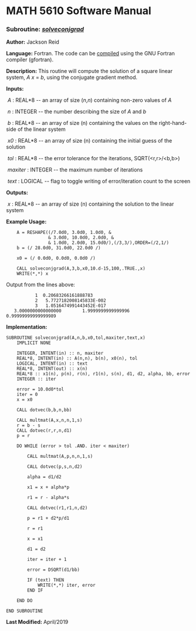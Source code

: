 # MATH 5610 Software Manual

### Subroutine: [_solveconjgrad_](../solveconjgrad.f90)

**Author:** Jackson Reid

**Language:** Fortran. The code can be [compiled](compilation.md) using the GNU Fortran compiler (gfortran).

**Description:** This routine will compute the solution of a square linear system, _A_ _x_ = _b_, using the conjugate gradient method.

**Inputs:** 

​        _A_ : REAL*8 -- an array of size (_n_,_n_) containing non-zero values of _A_

​	_n_ : INTEGER -- the number describing the size of _A_ and _b_

​        _b_ : REAL*8 -- an array of size (n) containing the values on the right-hand-side of the linear system

​        _x0_ : REAL*8 -- an array of size (n) containing the initial guess of the solution

​        _tol_ : REAL*8 -- the error tolerance for the iterations, SQRT(<r,r>/<b,b>)

​        _maxiter_ : INTEGER -- the maximum number of iterations

​        _text_ : LOGICAL -- flag to toggle writing of error/iteration count to the screen

**Outputs:** 

​        _x_ : REAL*8 -- an array of size (n) containing the solution to the linear system

**Example Usage:** 

```
    A = RESHAPE((/7.0d0, 3.0d0, 1.0d0, &
                & 3.0d0, 10.0d0, 2.0d0, &
                & 1.0d0, 2.0d0, 15.0d0/),(/3,3/),ORDER=(/2,1/)
    b = (/ 28.0d0, 31.0d0, 22.0d0 /)
    
    x0 = (/ 0.0d0, 0.0d0, 0.0d0 /)
	
    CALL solveconjgrad(A,3,b,x0,10.d-15,100,.TRUE.,x)
    WRITE(*,*) x
```
Output from the lines above:
```
           1  0.20683266161888783     
           2   5.7727182008145833E-002
           3   1.0516474991443452E-017
   3.0000000000000000        1.9999999999999996       0.99999999999999989
```
**Implementation:**

```
SUBROUTINE solveconjgrad(A,n,b,x0,tol,maxiter,text,x)
    IMPLICIT NONE

    INTEGER, INTENT(in) :: n, maxiter
    REAL*8, INTENT(in) :: A(n,n), b(n), x0(n), tol
    LOGICAL, INTENT(in) :: text
    REAL*8, INTENT(out) :: x(n)
    REAL*8 :: x1(n), p(n), r(n), r1(n), s(n), d1, d2, alpha, bb, error
    INTEGER :: iter

    error = 10.0d0*tol
    iter = 0
    x = x0

    CALL dotvec(b,b,n,bb)

    CALL multmat(A,x,n,n,1,s)
    r = b - s
    CALL dotvec(r,r,n,d1)
    p = r

    DO WHILE (error > tol .AND. iter < maxiter)

        CALL multmat(A,p,n,n,1,s)

        CALL dotvec(p,s,n,d2)

        alpha = d1/d2

        x1 = x + alpha*p

        r1 = r - alpha*s

        CALL dotvec(r1,r1,n,d2)

        p = r1 + d2*p/d1

        r = r1

        x = x1

        d1 = d2

        iter = iter + 1

        error = DSQRT(d1/bb)

        IF (text) THEN
            WRITE(*,*) iter, error
        END IF

    END DO

END SUBROUTINE
```



**Last Modified:** April/2019

